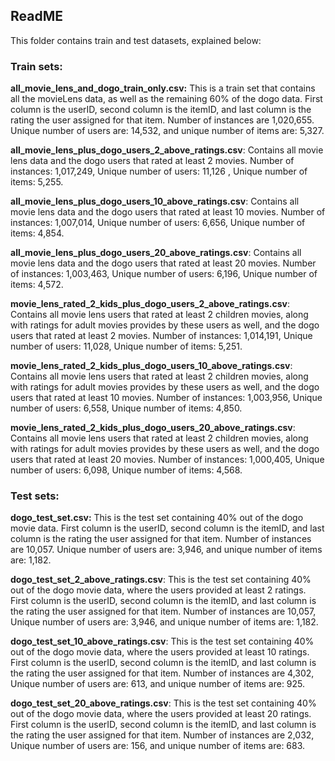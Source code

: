 ﻿
## ReadME
This folder contains train and test datasets, explained below:

### Train sets:
**all_movie_lens_and_dogo_train_only.csv:** This is a train set that contains all the movieLens data, as well as the remaining 60% of the dogo data. First column is the userID, second column is the itemID, and last column is the rating the user assigned for that item. Number of instances are 1,020,655. Unique number of users are: 14,532, and unique number of items are: 5,327.

**all_movie_lens_plus_dogo_users_2_above_ratings.csv**: Contains all movie lens data and the dogo users that rated at least 2 movies. Number of instances: 1,017,249, Unique number of users: 11,126 , Unique number of items: 5,255.

**all_movie_lens_plus_dogo_users_10_above_ratings.csv**: Contains all movie lens data and the dogo users that rated at least 10 movies. Number of instances: 1,007,014, Unique number of users: 6,656, Unique number of items: 4,854.

**all_movie_lens_plus_dogo_users_20_above_ratings.csv**: Contains all movie lens data and the dogo users that rated at least 20 movies. Number of instances: 1,003,463, Unique number of users: 6,196, Unique number of items: 4,572.

**movie_lens_rated_2_kids_plus_dogo_users_2_above_ratings.csv**: Contains all movie lens users that rated at least 2 children movies, along with ratings for adult movies provides by these users as well, and the dogo users that rated at least 2 movies. Number of instances: 1,014,191, Unique number of users: 11,028, Unique number of items: 5,251.

**movie_lens_rated_2_kids_plus_dogo_users_10_above_ratings.csv**: Contains all movie lens users that rated at least 2 children movies, along with ratings for adult movies provides by these users as well, and the dogo users that rated at least 10 movies. Number of instances: 1,003,956, Unique number of users: 6,558, Unique number of items: 4,850.

**movie_lens_rated_2_kids_plus_dogo_users_20_above_ratings.csv**: Contains all movie lens users that rated at least 2 children movies, along with ratings for adult movies provides by these users as well, and the dogo users that rated at least 20 movies. Number of instances: 1,000,405, Unique number of users: 6,098, Unique number of items: 4,568.

### Test sets:

**dogo_test_set.csv:** This is the test set containing 40% out of the dogo movie data. First column is the userID, second column is the itemID, and last column is the rating the user assigned for that item. Number of instances are 10,057. Unique number of users are: 3,946, and unique number of items are: 1,182.

**dogo_test_set_2_above_ratings.csv**: This is the test set containing 40% out of the dogo movie data, where the users provided at least 2 ratings. First column is the userID, second column is the itemID, and last column is the rating the user assigned for that item. Number of instances are 10,057, Unique number of users are: 3,946, and unique number of items are: 1,182.

**dogo_test_set_10_above_ratings.csv**: This is the test set containing 40% out of the dogo movie data, where the users provided at least 10 ratings. First column is the userID, second column is the itemID, and last column is the rating the user assigned for that item. Number of instances are 4,302, Unique number of users are: 613, and unique number of items are: 925.

**dogo_test_set_20_above_ratings.csv**: This is the test set containing 40% out of the dogo movie data, where the users provided at least 20 ratings. First column is the userID, second column is the itemID, and last column is the rating the user assigned for that item. Number of instances are 2,032, Unique number of users are: 156, and unique number of items are: 683.